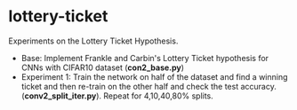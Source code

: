 # lottery-ticket
Experiments on the Lottery Ticket Hypothesis. 
- Base: Implement Frankle and Carbin's Lottery Ticket hypothesis for CNNs with CIFAR10 dataset (**con2_base.py**)
- Experiment 1: Train the network on half of the dataset and find a winning ticket and then re-train on the other half and check the test accuracy. (**conv2_split_iter.py**). Repeat for 4,10,40,80% splits.
